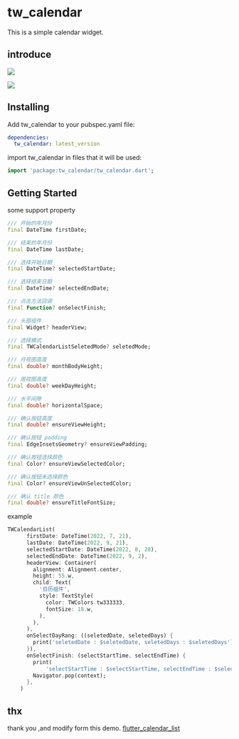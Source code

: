 # tw_calendar

This is a simple calendar widget.

## introduce

![](https://github.com/zeqinjie/tw_calendar/blob/main/assets/1.png)

![](https://github.com/zeqinjie/tw_calendar/blob/main/assets/2.png)


## Installing

Add tw_calendar to your pubspec.yaml file:

```yaml
dependencies:
  tw_calendar: latest_version
```

import tw_calendar in files that it will be used:
```dart
import 'package:tw_calendar/tw_calendar.dart';
```

## Getting Started
some support property 

```dart
/// 开始的年月份
final DateTime firstDate;

/// 结束的年月份
final DateTime lastDate;

/// 选择开始日期
final DateTime? selectedStartDate;

/// 选择结束日期
final DateTime? selectedEndDate;

/// 点击方法回调
final Function? onSelectFinish;

/// 头部组件
final Widget? headerView;

/// 选择模式
final TWCalendarListSeletedMode? seletedMode;

/// 月视图高度
final double? monthBodyHeight;

/// 周视图高度
final double? weekDayHeight;

/// 水平间隙
final double? horizontalSpace;

/// 确认按钮高度
final double? ensureViewHeight;

/// 确认按钮 padding
final EdgeInsetsGeometry? ensureViewPadding;

/// 确认按钮选择颜色
final Color? ensureViewSelectedColor;

/// 确认按钮未选择颜色
final Color? ensureViewUnSelectedColor;

/// 确认 title 颜色
final double? ensureTitleFontSize;
```
example

```dart
TWCalendarList(
      firstDate: DateTime(2022, 7, 21),
      lastDate: DateTime(2022, 9, 21),
      selectedStartDate: DateTime(2022, 8, 28),
      selectedEndDate: DateTime(2022, 9, 2),
      headerView: Container(
        alignment: Alignment.center,
        height: 55.w,
        child: Text(
          '日历组件',
          style: TextStyle(
            color: TWColors.tw333333,
            fontSize: 18.w,
          ),
        ),
      ),
      onSelectDayRang: ((seletedDate, seletedDays) {
        print('seletedDate : $seletedDate, seletedDays : $seletedDays');
      }),
      onSelectFinish: (selectStartTime, selectEndTime) {
        print(
            'selectStartTime : $selectStartTime, selectEndTime : $selectEndTime');
        Navigator.pop(context);
      },
    )
```

## thx
thank you ,and modify form this demo. [flutter_calendar_list](https://github.com/heruijun/flutter_calendar_list)
